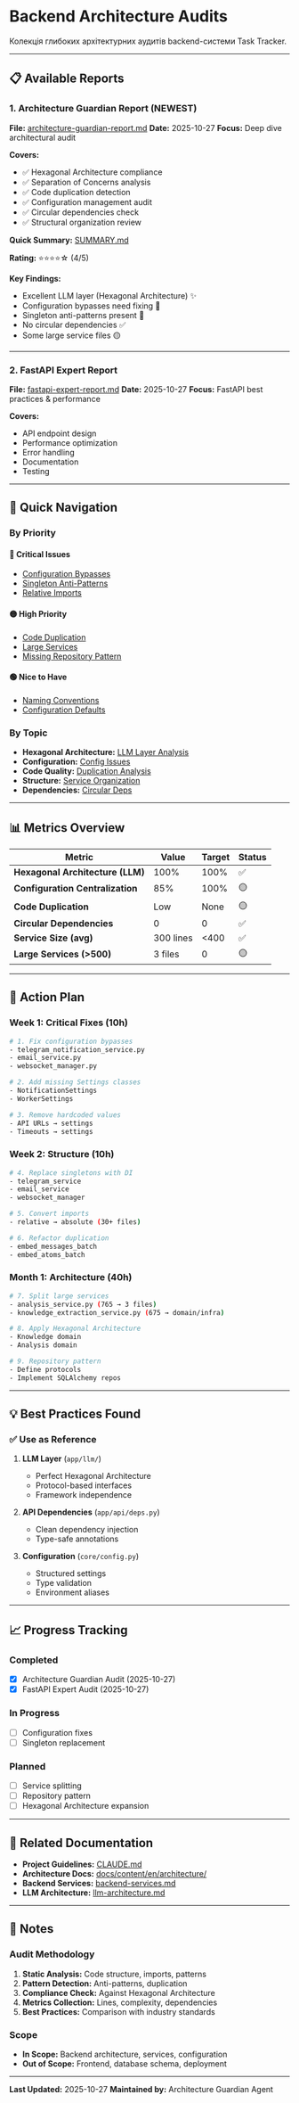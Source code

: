 # Backend Architecture Audits

Колекція глибоких архітектурних аудитів backend-системи Task Tracker.

---

## 📋 Available Reports

### 1. **Architecture Guardian Report** (NEWEST)
**File:** [architecture-guardian-report.md](./architecture-guardian-report.md)
**Date:** 2025-10-27
**Focus:** Deep dive architectural audit

**Covers:**
- ✅ Hexagonal Architecture compliance
- ✅ Separation of Concerns analysis
- ✅ Code duplication detection
- ✅ Configuration management audit
- ✅ Circular dependencies check
- ✅ Structural organization review

**Quick Summary:** [SUMMARY.md](./SUMMARY.md)

**Rating:** ⭐⭐⭐⭐☆ (4/5)

**Key Findings:**
- Excellent LLM layer (Hexagonal Architecture) ✨
- Configuration bypasses need fixing 🔴
- Singleton anti-patterns present 🔴
- No circular dependencies ✅
- Some large service files 🟡

---

### 2. **FastAPI Expert Report**
**File:** [fastapi-expert-report.md](./fastapi-expert-report.md)
**Date:** 2025-10-27
**Focus:** FastAPI best practices & performance

**Covers:**
- API endpoint design
- Performance optimization
- Error handling
- Documentation
- Testing

---

## 🎯 Quick Navigation

### By Priority

#### 🔴 Critical Issues
- [Configuration Bypasses](./architecture-guardian-report.md#-critical-bypass-configuration-management)
- [Singleton Anti-Patterns](./architecture-guardian-report.md#-medium-singleton-anti-pattern)
- [Relative Imports](./architecture-guardian-report.md#-medium-relative-imports-presence)

#### 🟡 High Priority
- [Code Duplication](./architecture-guardian-report.md#-medium-batch-processing-logic-duplication)
- [Large Services](./architecture-guardian-report.md#-medium-service-layer-organization-issues)
- [Missing Repository Pattern](./architecture-guardian-report.md#️-partial-database-layer-architecture)

#### 🟢 Nice to Have
- [Naming Conventions](./architecture-guardian-report.md#-low-inconsistent-naming-conventions)
- [Configuration Defaults](./architecture-guardian-report.md#-low-inconsistent-default-values)

### By Topic

- **Hexagonal Architecture:** [LLM Layer Analysis](./architecture-guardian-report.md#-excellent-llm-layer-implementation)
- **Configuration:** [Config Issues](./architecture-guardian-report.md#3-configuration-issues)
- **Code Quality:** [Duplication Analysis](./architecture-guardian-report.md#2-duplication-analysis)
- **Structure:** [Service Organization](./architecture-guardian-report.md#4-structural-problems)
- **Dependencies:** [Circular Deps](./architecture-guardian-report.md#5-circular-dependencies-analysis)

---

## 📊 Metrics Overview

| Metric | Value | Target | Status |
|--------|-------|--------|--------|
| **Hexagonal Architecture (LLM)** | 100% | 100% | ✅ |
| **Configuration Centralization** | 85% | 100% | 🟡 |
| **Code Duplication** | Low | None | 🟡 |
| **Circular Dependencies** | 0 | 0 | ✅ |
| **Service Size (avg)** | 300 lines | <400 | ✅ |
| **Large Services (>500)** | 3 files | 0 | 🟡 |

---

## 🚀 Action Plan

### Week 1: Critical Fixes (10h)
```bash
# 1. Fix configuration bypasses
- telegram_notification_service.py
- email_service.py
- websocket_manager.py

# 2. Add missing Settings classes
- NotificationSettings
- WorkerSettings

# 3. Remove hardcoded values
- API URLs → settings
- Timeouts → settings
```

### Week 2: Structure (10h)
```bash
# 4. Replace singletons with DI
- telegram_service
- email_service
- websocket_manager

# 5. Convert imports
- relative → absolute (30+ files)

# 6. Refactor duplication
- embed_messages_batch
- embed_atoms_batch
```

### Month 1: Architecture (40h)
```bash
# 7. Split large services
- analysis_service.py (765 → 3 files)
- knowledge_extraction_service.py (675 → domain/infra)

# 8. Apply Hexagonal Architecture
- Knowledge domain
- Analysis domain

# 9. Repository pattern
- Define protocols
- Implement SQLAlchemy repos
```

---

## 💡 Best Practices Found

### ✅ Use as Reference

1. **LLM Layer** (`app/llm/`)
   - Perfect Hexagonal Architecture
   - Protocol-based interfaces
   - Framework independence

2. **API Dependencies** (`app/api/deps.py`)
   - Clean dependency injection
   - Type-safe annotations

3. **Configuration** (`core/config.py`)
   - Structured settings
   - Type validation
   - Environment aliases

---

## 📈 Progress Tracking

### Completed
- [x] Architecture Guardian Audit (2025-10-27)
- [x] FastAPI Expert Audit (2025-10-27)

### In Progress
- [ ] Configuration fixes
- [ ] Singleton replacement

### Planned
- [ ] Service splitting
- [ ] Repository pattern
- [ ] Hexagonal Architecture expansion

---

## 🔗 Related Documentation

- **Project Guidelines:** [CLAUDE.md](../../../CLAUDE.md)
- **Architecture Docs:** [docs/content/en/architecture/](../../../docs/content/en/architecture/)
- **Backend Services:** [backend-services.md](../../../docs/content/en/architecture/backend-services.md)
- **LLM Architecture:** [llm-architecture.md](../../../docs/content/en/architecture/llm-architecture.md)

---

## 📝 Notes

### Audit Methodology
1. **Static Analysis:** Code structure, imports, patterns
2. **Pattern Detection:** Anti-patterns, duplication
3. **Compliance Check:** Against Hexagonal Architecture
4. **Metrics Collection:** Lines, complexity, dependencies
5. **Best Practices:** Comparison with industry standards

### Scope
- **In Scope:** Backend architecture, services, configuration
- **Out of Scope:** Frontend, database schema, deployment

---

**Last Updated:** 2025-10-27
**Maintained by:** Architecture Guardian Agent
